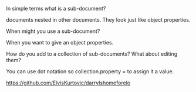 In simple terms what is a sub-document?

documents nested in other documents. They look just like object properties.

When might you use a sub-document?

When you want to give an object properties.

How do you add to a collection of sub-documents? What about editing them?

You can use dot notation so collection.property = to assign it a value.

https://github.com/ElvisKurtovic/darrylshomeforelo